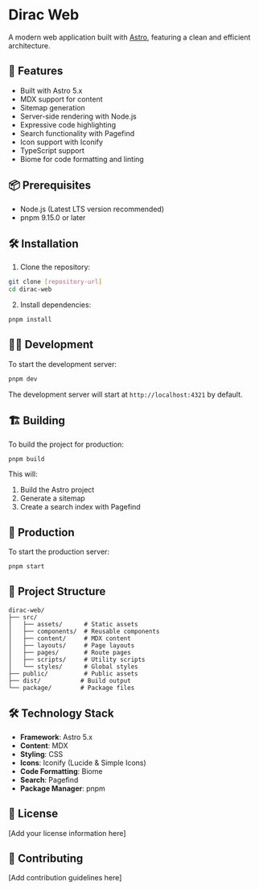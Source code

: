 # Dirac Web

A modern web application built with [Astro](https://astro.build), featuring a clean and efficient architecture.

## 🚀 Features

- Built with Astro 5.x
- MDX support for content
- Sitemap generation
- Server-side rendering with Node.js
- Expressive code highlighting
- Search functionality with Pagefind
- Icon support with Iconify
- TypeScript support
- Biome for code formatting and linting

## 📦 Prerequisites

- Node.js (Latest LTS version recommended)
- pnpm 9.15.0 or later

## 🛠️ Installation

1. Clone the repository:
```bash
git clone [repository-url]
cd dirac-web
```

2. Install dependencies:
```bash
pnpm install
```

## 🏃‍♂️ Development

To start the development server:

```bash
pnpm dev
```

The development server will start at `http://localhost:4321` by default.

## 🏗️ Building

To build the project for production:

```bash
pnpm build
```

This will:
1. Build the Astro project
2. Generate a sitemap
3. Create a search index with Pagefind

## 🚀 Production

To start the production server:

```bash
pnpm start
```

## 📁 Project Structure

```
dirac-web/
├── src/
│   ├── assets/      # Static assets
│   ├── components/  # Reusable components
│   ├── content/     # MDX content
│   ├── layouts/     # Page layouts
│   ├── pages/       # Route pages
│   ├── scripts/     # Utility scripts
│   └── styles/      # Global styles
├── public/          # Public assets
├── dist/           # Build output
└── package/        # Package files
```

## 🛠️ Technology Stack

- **Framework**: Astro 5.x
- **Content**: MDX
- **Styling**: CSS
- **Icons**: Iconify (Lucide & Simple Icons)
- **Code Formatting**: Biome
- **Search**: Pagefind
- **Package Manager**: pnpm

## 📝 License

[Add your license information here]

## 🤝 Contributing

[Add contribution guidelines here]